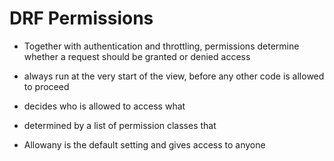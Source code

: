 # DRF Permissions

- Together with authentication and throttling, permissions determine whether a request should be granted or denied access

- always run at the very start of the view, before any other code is allowed to proceed

- decides who is allowed to access what

- determined by a list of permission classes that

- Allowany is the default setting and gives access to anyone
